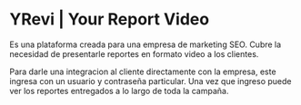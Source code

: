 # YRevi | Your Report Video
Es una plataforma creada para una empresa de marketing SEO. Cubre la necesidad de presentarle reportes en formato video a los clientes.

Para darle una integracion al cliente directamente con la empresa, este ingresa con un usuario y contraseña particular.
Una vez que ingreso puede ver los reportes entregados a lo largo de toda la campaña.


